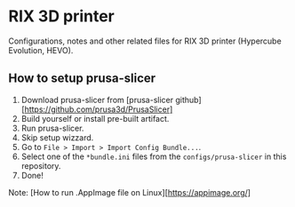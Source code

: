 # RIX 3D printer

Configurations, notes and other related files for RIX 3D printer (Hypercube Evolution, HEVO).

## How to setup prusa-slicer

1. Download prusa-slicer from [prusa-slicer github][https://github.com/prusa3d/PrusaSlicer]
2. Build yourself or install pre-built artifact.
3. Run prusa-slicer.
4. Skip setup wizzard.
5. Go to `File > Import > Import Config Bundle...`.
6. Select one of the `*bundle.ini` files from the `configs/prusa-slicer` in this repository.
7. Done!

Note: [How to run .AppImage file on Linux][https://appimage.org/]

